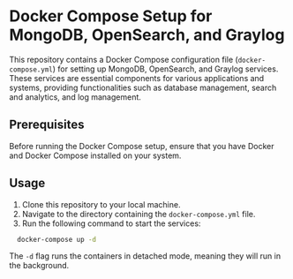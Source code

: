 # Docker Compose Setup for MongoDB, OpenSearch, and Graylog

This repository contains a Docker Compose configuration file (`docker-compose.yml`) for setting up MongoDB, OpenSearch, and Graylog services. These services are essential components for various applications and systems, providing functionalities such as database management, search and analytics, and log management.

## Prerequisites

Before running the Docker Compose setup, ensure that you have Docker and Docker Compose installed on your system.

## Usage

1. Clone this repository to your local machine.
2. Navigate to the directory containing the `docker-compose.yml` file.
3. Run the following command to start the services:

  ```bash
    docker-compose up -d
  ```

 The `-d` flag runs the containers in detached mode, meaning they will run in the background.
